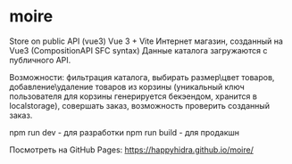 # moire
Store on public API (vue3)
Vue 3 + Vite
Интернет магазин, созданный на Vue3 (CompositionAPI SFC syntax) Данные каталога загружаются с публичного API.

Возможности: фильтрация каталога, выбирать размер\цвет товаров, добавление\удаление товаров из корзины (уникальный ключ пользователя для корзины генерируется бекэендом, хранится в localstorage), совершать заказ, возможность проверить созданный заказ.

npm run dev - для разработки npm run build - для продакшн

Посмотреть на GitHub Pages:
https://happyhidra.github.io/moire/

